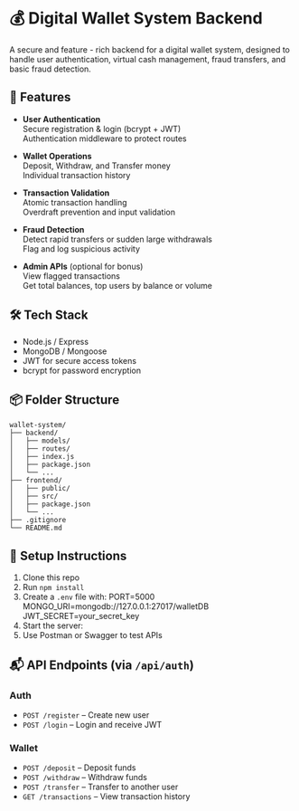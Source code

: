# 💰 Digital Wallet System Backend
A secure and feature - rich backend for a digital wallet system, designed to handle user authentication, virtual cash management, fraud transfers, and basic fraud detection.

## 🚀 Features

- **User Authentication**  
  Secure registration & login (bcrypt + JWT)  
  Authentication middleware to protect routes

- **Wallet Operations**  
  Deposit, Withdraw, and Transfer money  
  Individual transaction history

- **Transaction Validation**  
  Atomic transaction handling  
  Overdraft prevention and input validation
  
- **Fraud Detection**  
  Detect rapid transfers or sudden large withdrawals  
  Flag and log suspicious activity

- **Admin APIs** (optional for bonus)  
  View flagged transactions  
  Get total balances, top users by balance or volume

## 🛠️ Tech Stack

- Node.js / Express  
- MongoDB / Mongoose  
- JWT for secure access tokens  
- bcrypt for password encryption

## 📦 Folder Structure 

```
wallet-system/
├── backend/
│   ├── models/
│   ├── routes/
│   ├── index.js
│   ├── package.json
│   └── ...
├── frontend/
│   ├── public/
│   ├── src/
│   ├── package.json
│   └── ...
├── .gitignore
└── README.md
```



## 🔧 Setup Instructions

1. Clone this repo  
2. Run `npm install`  
3. Create a `.env` file with:
      PORT=5000
      MONGO_URI=mongodb://127.0.0.1:27017/walletDB
      JWT_SECRET=your_secret_key
4. Start the server:  
5. Use Postman or Swagger to test APIs

## 📬 API Endpoints (via `/api/auth`)

### Auth  
- `POST /register` – Create new user  
- `POST /login` – Login and receive JWT  

### Wallet  
- `POST /deposit` – Deposit funds  
- `POST /withdraw` – Withdraw funds  
- `POST /transfer` – Transfer to another user  
- `GET /transactions` – View transaction history  






